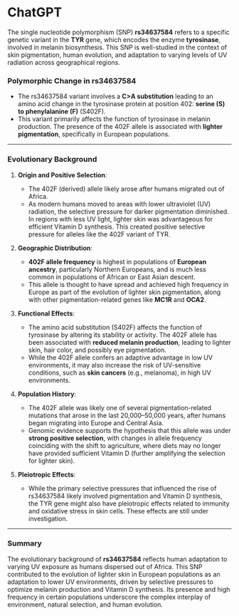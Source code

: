 # ChatGPT

The single nucleotide polymorphism (SNP) **rs34637584** refers to a specific genetic variant in the **TYR** gene, which encodes the enzyme **tyrosinase**, involved in melanin biosynthesis. This SNP is well-studied in the context of skin pigmentation, human evolution, and adaptation to varying levels of UV radiation across geographical regions.

### Polymorphic Change in rs34637584
- The rs34637584 variant involves a **C>A substitution** leading to an amino acid change in the tyrosinase protein at position 402: **serine (S) to phenylalanine (F)** (S402F).
- This variant primarily affects the function of tyrosinase in melanin production. The presence of the 402F allele is associated with **lighter pigmentation**, specifically in European populations.

---

### Evolutionary Background
1. **Origin and Positive Selection**:
   - The 402F (derived) allele likely arose after humans migrated out of Africa.
   - As modern humans moved to areas with lower ultraviolet (UV) radiation, the selective pressure for darker pigmentation diminished. In regions with less UV light, lighter skin was advantageous for efficient Vitamin D synthesis. This created positive selective pressure for alleles like the 402F variant of TYR.

2. **Geographic Distribution**:
   - **402F allele frequency** is highest in populations of **European ancestry**, particularly Northern Europeans, and is much less common in populations of African or East Asian descent.
   - This allele is thought to have spread and achieved high frequency in Europe as part of the evolution of lighter skin pigmentation, along with other pigmentation-related genes like **MC1R** and **OCA2**.

3. **Functional Effects**:
   - The amino acid substitution (S402F) affects the function of tyrosinase by altering its stability or activity. The 402F allele has been associated with **reduced melanin production**, leading to lighter skin, hair color, and possibly eye pigmentation.
   - While the 402F allele confers an adaptive advantage in low UV environments, it may also increase the risk of UV-sensitive conditions, such as **skin cancers** (e.g., melanoma), in high UV environments.

4. **Population History**:
   - The 402F allele was likely one of several pigmentation-related mutations that arose in the last 20,000–50,000 years, after humans began migrating into Europe and Central Asia.
   - Genomic evidence supports the hypothesis that this allele was under **strong positive selection**, with changes in allele frequency coinciding with the shift to agriculture, where diets may no longer have provided sufficient Vitamin D (further amplifying the selection for lighter skin).

5. **Pleiotropic Effects**:
   - While the primary selective pressures that influenced the rise of rs34637584 likely involved pigmentation and Vitamin D synthesis, the TYR gene might also have pleiotropic effects related to immunity and oxidative stress in skin cells. These effects are still under investigation.

---

### Summary
The evolutionary background of **rs34637584** reflects human adaptation to varying UV exposure as humans dispersed out of Africa. This SNP contributed to the evolution of lighter skin in European populations as an adaptation to lower UV environments, driven by selective pressures to optimize melanin production and Vitamin D synthesis. Its presence and high frequency in certain populations underscore the complex interplay of environment, natural selection, and human evolution.